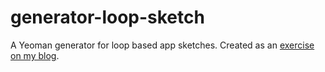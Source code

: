 generator-loop-sketch
=====================

A Yeoman generator for loop based app sketches. Created as an [exercise on my blog](http://stenbeck.io/b/writing-my-first-yeoman-generator/).
